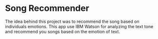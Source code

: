 # Song Recommender
The idea behind this project was to recommend the song based on individuals emotions. This app use IBM Watson for analyzing the text tone and recommend you songs based on the emotion of text.
